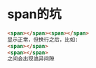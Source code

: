 # span的坑
``` html
<span></span><span></span>
显示正常，但换行之后，比如:
<span></span>
<span></span>
之间会出现诡异间隙
```
